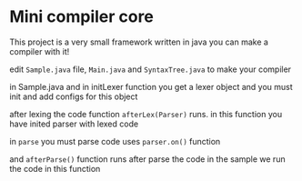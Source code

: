 # Mini compiler core

This project is a very small framework written in java you can make a compiler with it!

edit `Sample.java` file, `Main.java` and `SyntaxTree.java` to make your compiler

in Sample.java and in initLexer function you get a lexer object and you must init and add configs for this object

after lexing the code function `afterLex(Parser)` runs. in this function you have inited parser with lexed code

in `parse` you must parse code uses `parser.on()` function

and `afterParse()` function runs after parse the code in the sample we run the code in this function
